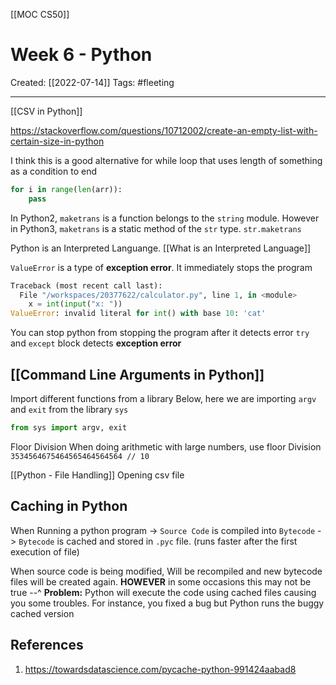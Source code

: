 [[MOC CS50]]

# Week 6 - Python
Created:  [[2022-07-14]]
Tags: #fleeting 

---
[[CSV in Python]]


https://stackoverflow.com/questions/10712002/create-an-empty-list-with-certain-size-in-python

I think this is a good alternative for while loop that uses length of something as a condition to end
```python
for i in range(len(arr)):
    pass
```


In Python2, `maketrans` is a function belongs to the `string` module. 
However in Python3, `maketrans` is a static method of the `str` type.
`str.maketrans`


Python is an Interpreted Languange. [[What is an Interpreted Language]] 

`ValueError` is a type of **exception error**. 
It immediately stops the program
```Python
Traceback (most recent call last):
  File "/workspaces/20377622/calculator.py", line 1, in <module>
    x = int(input("x: "))
ValueError: invalid literal for int() with base 10: 'cat'
```

You can stop python from stopping the program after it detects error
`try` and `except` block detects **exception error**


## [[Command Line Arguments in Python]]


Import different functions from a library
Below, here we are importing `argv` and `exit` from the library `sys`
```Python
from sys import argv, exit
```


Floor Division
When doing arithmetic with large numbers, use floor Division
`3534564675464565464564564 // 10`



[[Python - File Handling]]
    Opening csv file


## Caching in Python
When Running a python program
-> `Source Code` is compiled into `Bytecode`
-> `Bytecode` is cached and stored in `.pyc` file. (runs faster after the first execution of file)

 
When source code is being modified, 
Will be recompiled and new bytecode files will be created again. 
**HOWEVER** in some occasions this may not be true --^
**Problem:** Python will execute the code using cached files causing you some troubles. 
                For instance, you fixed a bug but Python runs the buggy cached version













## References
1. https://towardsdatascience.com/pycache-python-991424aabad8